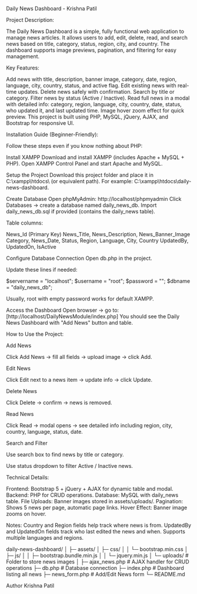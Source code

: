 Daily News Dashboard - Krishna Patil

Project Description:

The Daily News Dashboard is a simple, fully functional web application to manage news articles. It allows users to add, edit, delete, read, and search news based on title, category, status, region, city, and country. The dashboard supports image previews, pagination, and filtering for easy management.

Key Features:

Add news with title, description, banner image, category, date, region, language, city, country, status, and active flag. Edit existing news with real-time updates. Delete news safely with confirmation. Search by title or category. Filter news by status (Active / Inactive). Read full news in a modal with detailed info: category, region, language, city, country, date, status, who updated it, and last updated time. Image hover zoom effect for quick preview. This project is built using PHP, MySQL, jQuery, AJAX, and Bootstrap for responsive UI.

Installation Guide (Beginner-Friendly):

Follow these steps even if you know nothing about PHP:

Install XAMPP
Download and install XAMPP (includes Apache + MySQL + PHP). Open XAMPP Control Panel and start Apache and MySQL.

Setup the Project
Download this project folder and place it in C:\xampp\htdocs\ (or equivalent path). For example: C:\xampp\htdocs\daily-news-dashboard.

Create Database
Open phpMyAdmin: http://localhost/phpmyadmin Click Databases → create a database named daily_news_db. Import daily_news_db.sql if provided (contains the daily_news table).

Table columns:

News_Id (Primary Key) News_Title, News_Description, News_Banner_Image Category, News_Date, Status, Region, Language, City, Country UpdatedBy, UpdatedOn, IsActive

Configure Database Connection
Open db.php in the project.

Update these lines if needed:

$servername = "localhost"; $username = "root"; $password = ""; $dbname = "daily_news_db";

Usually, root with empty password works for default XAMPP.

Access the Dashboard
Open browser → go to: [http://localhost/DailyNewsModule/index.php] You should see the Daily News Dashboard with "Add News" button and table.

How to Use the Project:

Add News

Click Add News → fill all fields → upload image → click Add.

Edit News

Click Edit next to a news item → update info → click Update.

Delete News

Click Delete → confirm → news is removed.

Read News

Click Read → modal opens → see detailed info including region, city, country, language, status, date.

Search and Filter

Use search box to find news by title or category.

Use status dropdown to filter Active / Inactive news.

Technical Details:

Frontend: Bootstrap 5 + jQuery + AJAX for dynamic table and modal. Backend: PHP for CRUD operations. Database: MySQL with daily_news table. File Uploads: Banner images stored in assets/uploads/. Pagination: Shows 5 news per page, automatic page links. Hover Effect: Banner image zooms on hover.

Notes: Country and Region fields help track where news is from. UpdatedBy and UpdatedOn fields track who last edited the news and when. Supports multiple languages and regions.

daily-news-dashboard/ │ ├─ assets/ │ ├─ css/ │ │ └─ bootstrap.min.css │ ├─ js/ │ │ ├─ bootstrap.bundle.min.js │ │ └─ jquery.min.js │ └─ uploads/ # Folder to store news images │ ├─ ajax_news.php # AJAX handler for CRUD operations ├─ db.php # Database connection ├─ index.php # Dashboard listing all news ├─ news_form.php # Add/Edit News form └─ README.md

Author Krishna Patil
